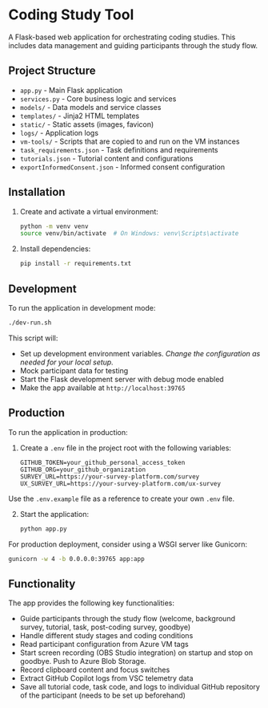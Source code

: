 # Coding Study Tool

A Flask-based web application for orchestrating coding studies. This includes data management and guiding participants through the study flow. 

## Project Structure

- `app.py` - Main Flask application
- `services.py` - Core business logic and services
- `models/` - Data models and service classes
- `templates/` - Jinja2 HTML templates
- `static/` - Static assets (images, favicon)
- `logs/` - Application logs
- `vm-tools/` - Scripts that are copied to and run on the VM instances
- `task_requirements.json` - Task definitions and requirements
- `tutorials.json` - Tutorial content and configurations
- `exportInformedConsent.json` - Informed consent configuration

## Installation

1. Create and activate a virtual environment:
   ```bash
   python -m venv venv
   source venv/bin/activate  # On Windows: venv\Scripts\activate
   ```

2. Install dependencies:
   ```bash
   pip install -r requirements.txt
   ```

## Development

To run the application in development mode:

```bash
./dev-run.sh
```

This script will:
- Set up development environment variables. *Change the configuration as needed for your local setup.*
- Mock participant data for testing
- Start the Flask development server with debug mode enabled
- Make the app available at `http://localhost:39765`

## Production

To run the application in production:
1. Create a `.env` file in the project root with the following variables:
   ```env
   GITHUB_TOKEN=your_github_personal_access_token
   GITHUB_ORG=your_github_organization
   SURVEY_URL=https://your-survey-platform.com/survey
   UX_SURVEY_URL=https://your-survey-platform.com/ux-survey
   ```
Use the `.env.example` file as a reference to create your own `.env` file.

2. Start the application:
   ```bash
   python app.py
   ```

For production deployment, consider using a WSGI server like Gunicorn:
```bash
gunicorn -w 4 -b 0.0.0.0:39765 app:app
```

## Functionality
The app provides the following key functionalities:
- Guide participants through the study flow (welcome, background survey, tutorial, task, post-coding survey, goodbye)
- Handle different study stages and coding conditions
- Read participant configuration from Azure VM tags
- Start screen recording (OBS Studio integration) on startup and stop on goodbye. Push to Azure Blob Storage.
- Record clipboard content and focus switches
- Extract GitHub Copilot logs from VSC telemetry data
- Save all tutorial code, task code, and logs to individual GitHub repository of the participant (needs to be set up beforehand)